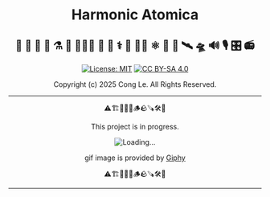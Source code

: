 
<div align="center">
	<h1>
		<strong>Harmonic Atomica</strong>
	</h1>
</div>

<div align="center">
<h2>
 🔮 🧪 🥽 🧫 ⚗️ 🔬 👨🏼‍🔬 🔎 🧬 ⚕️ 💊 💉🔋 ⚛️ 🔭 📡 🛰️ 🛸 🔊 🎙️ 🎛️ 📻 
</h2>


[![License: MIT](https://img.shields.io/badge/License-MIT-yellow.svg)](LICENSE) [![CC BY-SA 4.0](https://licensebuttons.net/l/by-sa/4.0/88x31.png)](https://creativecommons.org/licenses/by-sa/4.0/)

Copyright (c) 2025 Cong Le. All Rights Reserved.

 
</div>

---

<div align="center">
	
⚠️🏗️🚧🦺🧱🪵🪨🪚🛠️👷

This project is in progress.

![Loading...](https://media4.giphy.com/media/v1.Y2lkPTc5MGI3NjExcTU2ZnAxZHhxNnRxZTl1cGNkb3Q1MTVjYzNhcDZoejBvemY3cmo5MSZlcD12MV9pbnRlcm5hbF9naWZfYnlfaWQmY3Q9Zw/eKsRmUpB5GllPbBi0T/giphy.gif)

gif image is provided by [Giphy](https://giphy.com)

⚠️🏗️🚧🦺🧱🪵🪨🪚🛠️👷
	
</div>

----





